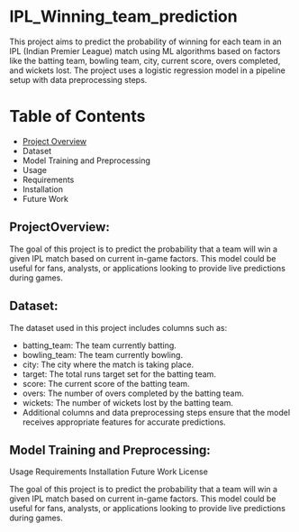 # IPL_Winning_team_prediction

This project aims to predict the probability of winning for each team in an IPL (Indian Premier League) match using ML algorithms based on factors like the batting team, bowling team, city, current score, overs completed, and wickets lost. The project uses a logistic regression model in a pipeline setup with data preprocessing steps.



# Table of Contents
- [Project Overview](#ProjectOverview)
- Dataset
- Model Training and Preprocessing
- Usage
- Requirements
- Installation
- Future Work

## ProjectOverview: 

The goal of this project is to predict the probability that a team will win a given IPL match based on current in-game factors. This model could be useful for fans, analysts, or applications looking to provide live predictions during games.


## Dataset:
The dataset used in this project includes columns such as:

- batting_team: The team currently batting.
- bowling_team: The team currently bowling.
- city: The city where the match is taking place.
- target: The total runs target set for the batting team.
- score: The current score of the batting team.
- overs: The number of overs completed by the batting team.
- wickets: The number of wickets lost by the batting team.
- Additional columns and data preprocessing steps ensure that the model receives appropriate features for accurate predictions.


## Model Training and Preprocessing:

Usage
Requirements
Installation
Future Work
License



The goal of this project is to predict the probability that a team will win a given IPL match based on current in-game factors. This model could be useful for fans, analysts, or applications looking to provide live predictions during games.
